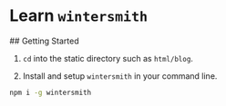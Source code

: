 # Learn `wintersmith`

## Getting Started

1. `cd` into the static directory such as `html/blog`.

2. Install and setup `wintersmith` in your command line.

```sh
npm i -g wintersmith

```
